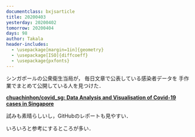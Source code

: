 ```yaml
---
documentclass: bxjsarticle
title: 20200403
yesterday: 20200402
tomorrow: 20200404
days: 98
author: Takala
header-includes:
  - \usepackage[margin=1in]{geometry}
  - \usepackage[ISO]{diffcoeff}
  - \usepackage{pxfonts}
---
```



シンガポールの公衆衛生当局が，
毎日文章で公表している感染者データを
手作業でまとめて公開している人を見つけた．


**[chuachinhon/covid_sg: Data Analysis and Visualisation of Covid-19 cases in Singapore](https://github.com/chuachinhon/covid_sg)**


試みも素晴らしいし，GitHubのレポートも見やすい．


いろいろと参考にするところが多い．
